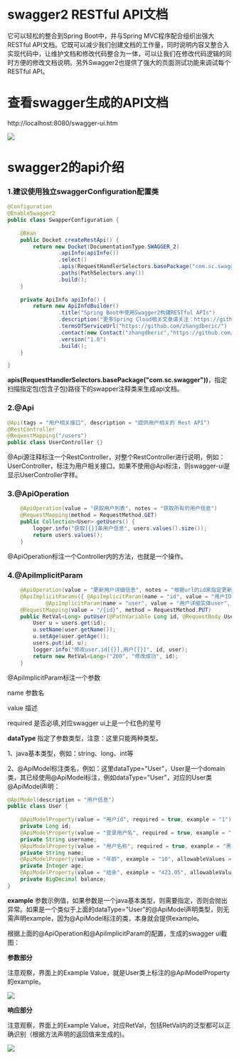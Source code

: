 # swagger2 RESTful API文档

它可以轻松的整合到Spring Boot中，并与Spring MVC程序配合组织出强大RESTful API文档。它既可以减少我们创建文档的工作量，同时说明内容又整合入实现代码中，让维护文档和修改代码整合为一体，可以让我们在修改代码逻辑的同时方便的修改文档说明。另外Swagger2也提供了强大的页面测试功能来调试每个RESTful API。



# 查看swagger生成的API文档

 http://localhost:8080/swagger-ui.htm 

![](https://github.com/zhangdberic/springcloud/blob/master/sc-swagger-test/doc/swagger2_ui_index.jpg)

# swagger2的api介绍

### 1.建议使用独立swaggerConfiguration配置类

```java
@Configuration
@EnableSwagger2
public class SwapperConfiguration {
	
    @Bean
    public Docket createRestApi() {
        return new Docket(DocumentationType.SWAGGER_2)
                .apiInfo(apiInfo())
                .select()
                .apis(RequestHandlerSelectors.basePackage("com.sc.swagger"))
                .paths(PathSelectors.any())
                .build();
    }
	
	private ApiInfo apiInfo() {
        return new ApiInfoBuilder()
                .title("Spring Boot中使用Swagger2构建RESTful APIs")
                .description("更多Spring Cloud相关文章请关注：https://github.com/zhangdberic/springcloud/")
                .termsOfServiceUrl("https://github.com/zhangdberic/")
                .contact(new Contact("zhangdberic","https://github.com/zhangdberic","909933699@qq.com"))
                .version("1.0")
                .build();
    }

}
```

**apis(RequestHandlerSelectors.basePackage("com.sc.swagger"))**，指定扫描指定包(包含子包)路径下的swapper注释类来生成api文档。

### 2.@Api

```java
@Api(tags = "用户相关接口", description = "提供用户相关的 Rest API")
@RestController
@RequestMapping("/users")
public class UserController {}
```

@Api源注释标注一个RestController，对整个RestController进行说明，例如：UserController，标注为用户相关接口。如果不使用@Api标注，则swagger-ui是显示UserController字样。

### 3.@ApiOperation

```java
	@ApiOperation(value = "获取用户列表", notes = "获取所有的用户信息")
	@RequestMapping(method = RequestMethod.GET)
	public Collection<User> getUsers() {
		logger.info("获取[{}]条用户信息", users.values().size());
		return users.values();
	}
```

@ApiOperation标注一个Controller内的方法，也就是一个操作。

### 4.@ApiImplicitParam

```java
	@ApiOperation(value = "更新用户详细信息", notes = "根据url的id来指定更新对象，并根据传过来的user信息来更新用户详细信息")
	@ApiImplicitParams({ @ApiImplicitParam(name = "id", value = "用户ID", required = true, dataType = "Long", example = "1"),
			@ApiImplicitParam(name = "user", value = "用户详细实体user", required = true, dataType = "User") })
	@RequestMapping(value = "/{id}", method = RequestMethod.PUT)
	public RetVal<Long> putUser(@PathVariable Long id, @RequestBody User user) {
		User u = users.get(id);
		u.setName(user.getName());
		u.setAge(user.getAge());
		users.put(id, u);
		logger.info("修改user.id[{}],用户[{}]", id, user);
		return new RetVal<Long>("200", "修改成功", id);
	}
```

@ApiImplicitParam标注一个参数

name 参数名

value 描述

required 是否必填,对应swagger ui上是一个红色的星号

**dataType** 指定了参数类型，注意：这里只能两种类型。

1、java基本类型，例如：string、long、int等

2、@ApiModel标注类名，例如：这里dataType="User"，User是一个domain类，其已经使用@ApiModel标注，例如dataType="User"，对应的User类@ApiModel声明：

```java
@ApiModel(description = "用户信息")
public class User {
    
	@ApiModelProperty(value = "用户id", required = true, example = "1")
	private Long id;
	@ApiModelProperty(value = "登录用户名", required = true, example = "heige")
	private String username;
	@ApiModelProperty(value = "用户名称", required = true, example = "黑哥")
	private String name;
	@ApiModelProperty(value = "年龄", example = "10", allowableValues = "range[1, 150]")
	private Integer age;
	@ApiModelProperty(value = "结余", example = "423.05", allowableValues = "range[0.00, 99999999.99]")
	private BigDecimal balance;
}
```

**example** 参数示例值，如果参数是一个java基本类型，则需要指定，否则会抛出异常。如果是一个类似于上面的dataType="User"的@ApiModel声明类型，则无需声明example，因为@ApiModel标注的类，本身就会提供example。

根据上面的@ApiOperation和@ApiImplicitParam的配置，生成的swagger ui截图：

**参数部分**

注意观察，界面上的Example Value，就是User类上标注的@ApiModelProperty的example。

![](https://github.com/zhangdberic/springcloud/blob/master/sc-swagger-test/doc/swagger_ui_apilmplicitparam.jpg)

**响应部分**

注意观察，界面上的Example Value，对应RetVal<Long>，包括RetVal内的泛型都可以正确识别（根据方法声明的返回值来生成的)。

![](https://github.com/zhangdberic/springcloud/blob/master/sc-swagger-test/doc/swagger2_ui_retval.jpg)